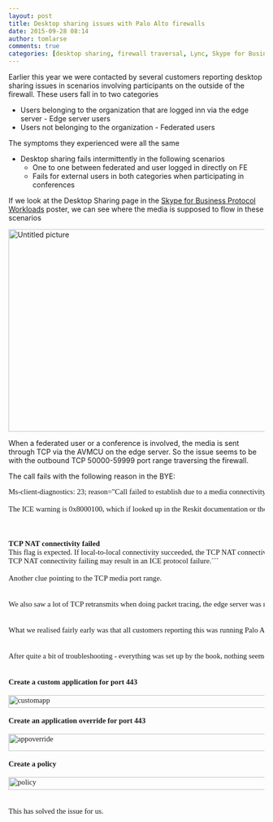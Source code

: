 ```yaml
---
layout: post
title: Desktop sharing issues with Palo Alto firewalls
date: 2015-09-28 08:14
author: tomlarse
comments: true
categories: [desktop sharing, firewall traversal, Lync, Skype for Business, Unified Communications]
---
```

Earlier this year we were contacted by several customers reporting desktop sharing issues in scenarios involving participants on the outside of the firewall. These users fall in to two categories
<ul>
	<li>Users belonging to the organization that are logged inn via the edge server - Edge server users</li>
	<li>Users not belonging to the organization - Federated users</li>
</ul>
The symptoms they experienced were all the same
<ul>
	<li>Desktop sharing fails intermittently in the following scenarios
<ul>
	<li>One to one between federated and user logged in directly on FE</li>
	<li>Fails for external users in both categories when participating in conferences</li>
</ul>
</li>
</ul>
If we look at the Desktop Sharing page in the <a href="http://www.microsoft.com/en-us/download/details.aspx?id=46448" target="_blank">Skype for Business Protocol Workloads</a> poster, we can see where the media is supposed to flow in these scenarios

<a href="https://codesalot.files.wordpress.com/2015/09/untitled-picture.png"><img class="alignnone size-large wp-image-639" src="https://codesalot.files.wordpress.com/2015/09/untitled-picture.png?w=660" alt="Untitled picture" width="660" height="398" /></a>

When a federated user or a conference is involved, the media is sent through TCP via the AVMCU on the edge server. So the issue seems to be with the outbound TCP 50000-59999 port range traversing the firewall.

The call fails with the following reason in the BYE:
<pre style="margin:0;font-family:Calibri;font-size:11pt;">Ms-client-diagnostics: 23; reason="Call failed to establish due to a media connectivity failure when one endpoint is internal and the other is remote"´´´
<p style="margin:0;font-family:Calibri;font-size:11pt;"></p>
<p style="margin:0;font-family:Calibri;font-size:11pt;">The ICE warning is 0x8000100, which if looked up in the Reskit documentation or the <a href="https://gallery.technet.microsoft.com/office/ICE-Warning-Flag-Decoder-97058ef3" target="_blank">ICE Warning Flags decoder</a>, means this</p>
<p style="margin:0;font-family:Calibri;font-size:11pt;"></p>

<pre style="margin:0;font-family:Calibri;font-size:11pt;"><strong>TCP NAT connectivity failed
</strong>This flag is expected. If local-to-local connectivity succeeded, the TCP NAT connectivity check may not have been tried. Or there is no direct TCP connection possible.
TCP NAT connectivity failing may result in an ICE protocol failure.´´´
<p style="margin:0;font-family:Calibri;font-size:11pt;"></p>
<p style="margin:0;font-family:Calibri;font-size:11pt;">Another clue pointing to the TCP media port range.</p>
<p style="margin:0;font-family:Calibri;font-size:11pt;"></p>
<p style="margin:0;font-family:Calibri;font-size:11pt;">We also saw a lot of TCP retransmits when doing packet tracing, the edge server was not happy with the TCP connection when trying to set up the desktop sharing session.</p>
<p style="margin:0;font-family:Calibri;font-size:11pt;"></p>
<p style="margin:0;font-family:Calibri;font-size:11pt;">What we realised fairly early was that all customers reporting this was running Palo Alto firewalls, which tries to look at what kind of application the traffic is in stead of the traditional just looking at port numbers.</p>
<p style="margin:0;font-family:Calibri;font-size:11pt;"></p>
<p style="margin:0;font-family:Calibri;font-size:11pt;">After quite a bit of troubleshooting - everything was set up by the book, nothing seemed to be wrong other than the media failing - we were able to make a case with Palo Alto support, and it eventually turned out to be a bug in the Palo Alto software that doesn't recognize the desktop sharing session as that, but tries to decrypt the session - even if no decryption is configured anywhere else on the firewall. The bug was as far as we can tell introduced in version 6.1.3, and has been reported fixed in an upcoming version 7.0.3. PAN support gave this workaround:</p>
<p style="margin:0;font-family:Calibri;font-size:11pt;"></p>
<p style="margin:0;font-family:Calibri;font-size:11pt;"><strong>Create a custom application for port 443</strong></p>
<p style="margin:0;font-family:Calibri;font-size:11pt;"><a href="https://codesalot.files.wordpress.com/2015/09/customapp.png"><img class="alignnone size-large wp-image-642" src="https://codesalot.files.wordpress.com/2015/09/customapp.png?w=660" alt="customapp" width="660" height="25" /></a></p>
<p style="margin:0;font-family:Calibri;font-size:11pt;"><strong>Create an application override for port 443</strong></p>
<p style="margin:0;font-family:Calibri;font-size:11pt;"><a href="https://codesalot.files.wordpress.com/2015/09/appoverride.png"><img class="alignnone size-large wp-image-643" src="https://codesalot.files.wordpress.com/2015/09/appoverride.png?w=660" alt="appoverride" width="660" height="34" /></a></p>
<p style="margin:0;font-family:Calibri;font-size:11pt;"><strong>Create a policy</strong></p>
<p style="margin:0;font-family:Calibri;font-size:11pt;"><a href="https://codesalot.files.wordpress.com/2015/09/policy.png"><img class="alignnone size-large wp-image-644" src="https://codesalot.files.wordpress.com/2015/09/policy.png?w=660" alt="policy" width="660" height="25" /></a></p>
<p style="margin:0;font-family:Calibri;font-size:11pt;"></p>
<p style="margin:0;font-family:Calibri;font-size:11pt;">This has solved the issue for us.</p>
<p style="margin:0;font-family:Calibri;font-size:11pt;"></p>
